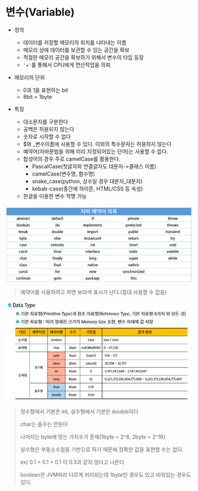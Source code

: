 # 변수(Variable)

- 정의
  - 데이터를 저장할 메모리의 위치를 나타내는 이름
  - 메모리 상에 데이터를 보관할 수 있는 공간을 확보
  - 적절한 메모리 공간을 확보하기 위해서 변수의 타입 등장
  - `'='`를 통해서 CPU에게 연산작업을 의뢰
- 메모리의 단위
  - 0과 1을 표현하는 bit
  - 8bit = 1byte

- 특징
  - 대소문자를 구분한다
  - 공백은 허용되지 않는다
  - 숫자로 시작할 수 없다
  - $와 _변수이름에 사용할 수 있다. 이외의 특수문자는 허용하지 않는다
  - 예약어(자바문법을 위해 미리 지정되어있는 단어)는 사용할 수 없다.
  - 합성어의 경우 주로 camelCase를 활용한다.
    - PascalCase(첫글자와 연결글자도 대문자->클래스 이름)
    - camelCase(변수명, 함수명)
    - snake_case(python, 상수일 경우 대문자_대문자)
    - kebab-case(중간에 하이픈, HTML/CSS 등 속성)
  - 한글을 이용한 변수 작명 가능

![image-20221213184052303](assets/image-20221213184052303.png)

> 예약어를 사용하려고 하면 보라색 표시가 난다.(절대 사용할 수 없음)

![image-20221213200907266](assets/image-20221213200907266.png)

> 정수형에서 기본은 int, 실수형에서 기본은 double이다
>
> char는 음수는 안된다
>
> 나머지는 byte에 맞는 가지수가 존재(1byte = 2^8, 2byte = 2^16)
>
> 실수형은 부동소수점을 기반으로 하기 때문에 정확한 값을 표현할 수는 없다.
>
> ex) 0.1 + 0.1 + 0.1 이 0.3과 같지 않다고 나온다
>
> boolean은 JVM따라 다르게 처리되는데 1byte인 경우도 있고 비워있는 경우도 있다.